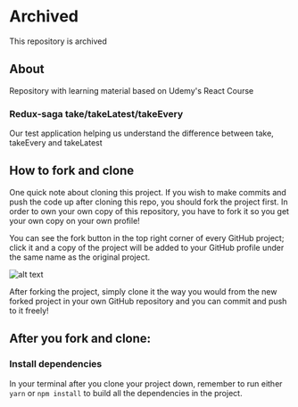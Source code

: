# Archived

This repository is archived

## About

Repository with learning material based on Udemy's React Course

### Redux-saga take/takeLatest/takeEvery

Our test application helping us understand the difference between take, takeEvery and takeLatest

## How to fork and clone

One quick note about cloning this project. If you wish to make commits and push the code up after cloning this repo, you should fork the project first. In order to own your own copy of this repository, you have to fork it so you get your own copy on your own profile!

You can see the fork button in the top right corner of every GitHub project; click it and a copy of the project will be added to your GitHub profile under the same name as the original project.

![alt text](https://i.ibb.co/1YN7SJ6/Screen-Shot-2019-07-01-at-2-02-40-AM.png "image to fork button")

After forking the project, simply clone it the way you would from the new forked project in your own GitHub repository and you can commit and push to it freely!


## After you fork and clone:

### Install dependencies

In your terminal after you clone your project down, remember to run either `yarn` or `npm install` to build all the dependencies in the project.
